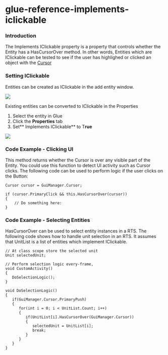 # glue-reference-implements-iclickable

### Introduction

The Implements IClickable property is a property that controls whether the Entity has a HasCursorOver  method. In other words, Entities which are IClickable can be tested to see if the user has highlighed or clicked an object with the [Cursor](../../../../frb/docs/index.php)

### Setting IClickable

Entities can be created as IClickable in the add entity window.

![](../../../../media/2022-02-img_61fb3a85b6f71.png)

Existing entities can be converted to IClickable in the Properties

1. Select the entity in Glue
2. Click the **Properties** tab
3. Set\*\* Implements IClickable\*\* to T**rue**

![](../../../../media/2019-04-img_5caa9bbeb7bba.png)

### Code Example - Clicking UI

This method returns whether the Cursor is over any visible part of the Entity. You could use this function to detect UI activity such as Cursor clicks. The following code can be used to perform logic if the user clicks on the Button:

```
Cursor cursor = GuiManager.Cursor;

if (cursor.PrimaryClick && this.HasCursorOver(cursor))
{
    // Do something here:
}
```

### Code Example - Selecting Entities

HasCursorOver can be used to select entity instances in a RTS. The following code shows how to handle unit selection in an RTS. It assumes that UnitList is a list of entities which implement IClickable.

```lang:c#
// At class scope store the selected unit
Unit selectedUnit;

// Perform selection logic every-frame, 
void CustomActivity()
{
   DoSelectionLogic();
}

void DoSelectionLogic()
{
   if(GuiManager.Cursor.PrimaryPush)
   {
      for(int i = 0; i < UnitList.Count; i++)
      {
         if(UnitList[i].HasCursorOver(GuiManager.Cursor))
         {
            selectedUnit = UnitList[i];
            break;
         }
      }
   }
}
```
